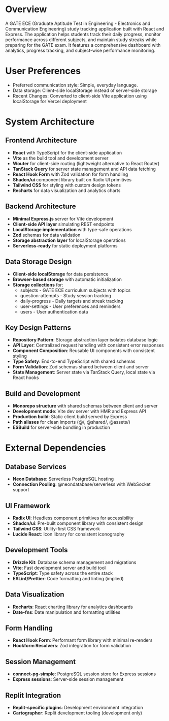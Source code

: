 # Overview

A GATE ECE (Graduate Aptitude Test in Engineering - Electronics and Communication Engineering) study tracking application built with React and Express. The application helps students track their daily progress, monitor performance across different subjects, and maintain study streaks while preparing for the GATE exam. It features a comprehensive dashboard with analytics, progress tracking, and subject-wise performance monitoring.

# User Preferences

- Preferred communication style: Simple, everyday language.
- Data storage: Client-side localStorage instead of server-side storage
- Recent Changes: Converted to client-side Vite application using localStorage for Vercel deployment

# System Architecture

## Frontend Architecture
- **React** with TypeScript for the client-side application
- **Vite** as the build tool and development server
- **Wouter** for client-side routing (lightweight alternative to React Router)
- **TanStack Query** for server state management and API data fetching
- **React Hook Form** with Zod validation for form handling
- **Shadcn/ui** component library built on Radix UI primitives
- **Tailwind CSS** for styling with custom design tokens
- **Recharts** for data visualization and analytics charts

## Backend Architecture
- **Minimal Express.js** server for Vite development
- **Client-side API layer** simulating REST endpoints
- **LocalStorage implementation** with type-safe operations
- **Zod** schemas for data validation
- **Storage abstraction layer** for localStorage operations
- **Serverless-ready** for static deployment platforms

## Data Storage Design
- **Client-side localStorage** for data persistence
- **Browser-based storage** with automatic initialization
- **Storage collections** for:
  - subjects - GATE ECE curriculum subjects with topics
  - question-attempts - Study session tracking
  - daily-progress - Daily targets and streak tracking  
  - user-settings - User preferences and reminders
  - users - User authentication data

## Key Design Patterns
- **Repository Pattern**: Storage abstraction layer isolates database logic
- **API Layer**: Centralized request handling with consistent error responses
- **Component Composition**: Reusable UI components with consistent styling
- **Type Safety**: End-to-end TypeScript with shared schemas
- **Form Validation**: Zod schemas shared between client and server
- **State Management**: Server state via TanStack Query, local state via React hooks

## Build and Development
- **Monorepo structure** with shared schemas between client and server
- **Development mode**: Vite dev server with HMR and Express API
- **Production build**: Static client build served by Express
- **Path aliases** for clean imports (@/, @shared/, @assets/)
- **ESBuild** for server-side bundling in production

# External Dependencies

## Database Services
- **Neon Database**: Serverless PostgreSQL hosting
- **Connection Pooling**: @neondatabase/serverless with WebSocket support

## UI Framework
- **Radix UI**: Headless component primitives for accessibility
- **Shadcn/ui**: Pre-built component library with consistent design
- **Tailwind CSS**: Utility-first CSS framework
- **Lucide React**: Icon library for consistent iconography

## Development Tools
- **Drizzle Kit**: Database schema management and migrations
- **Vite**: Fast development server and build tool
- **TypeScript**: Type safety across the entire stack
- **ESLint/Prettier**: Code formatting and linting (implied)

## Data Visualization
- **Recharts**: React charting library for analytics dashboards
- **Date-fns**: Date manipulation and formatting utilities

## Form Handling
- **React Hook Form**: Performant form library with minimal re-renders
- **Hookform Resolvers**: Zod integration for form validation

## Session Management
- **connect-pg-simple**: PostgreSQL session store for Express sessions
- **Express sessions**: Server-side session management

## Replit Integration
- **Replit-specific plugins**: Development environment integration
- **Cartographer**: Replit development tooling (development only)